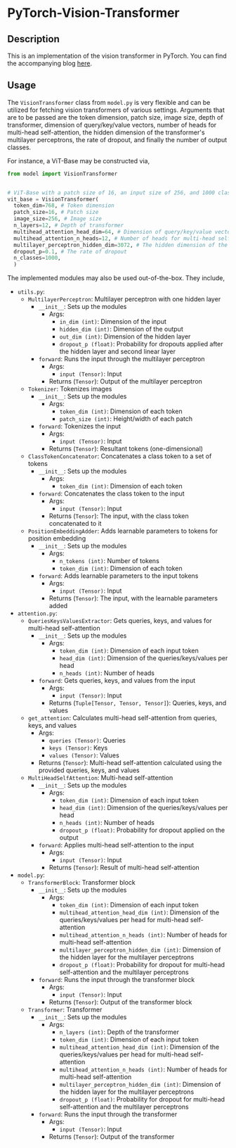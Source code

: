 # PyTorch-Vision-Transformer
## Description
This is an implementation of the vision transformer in PyTorch. You can find the accompanying blog [here](https://borna-ahz.medium.com/coding-the-vision-transformer-in-pytorch-part-1-birds-eye-view-1c0a79d8732e).
## Usage
The ```VisionTransformer``` class from ```model.py``` is very flexible and can be utilized for fetching vision transformers of various settings. Arguments
that are to be passed are the token dimension, patch size, image size, depth of transformer, dimension of query/key/value vectors,
number of heads for multi-head self-attention, the hidden dimension of the transformer's multilayer perceptrons, the rate of dropout, 
and finally the number of output classes. 

For instance, a ViT-Base may be constructed via,
```python
from model import VisionTransformer


# ViT-Base with a patch size of 16, an input size of 256, and 1000 classes
vit_base = VisionTransformer(
  token_dim=768, # Token dimension
  patch_size=16, # Patch size
  image_size=256, # Image size
  n_layers=12, # Depth of transformer
  multihead_attention_head_dim=64, # Dimension of query/key/value vectors
  multihead_attention_n_heads=12, # Number of heads for multi-head self-attention
  multilayer_perceptron_hidden_dim=3072, # The hidden dimension of the transformer's multilayer perceptrons
  dropout_p=0.1, # The rate of dropout
  n_classes=1000,
  )
```

The implemented modules may also be used out-of-the-box. They include,

* ```utils.py```:
  * ```MultilayerPerceptron```: Multilayer perceptron with one hidden layer
    * ```__init__```: Sets up the modules
      * Args:
        * ```in_dim (int)```: Dimension of the input
        * ```hidden_dim (int)```: Dimension of the output
        * ```out_dim (int)```: Dimension of the hidden layer
        * ```dropout_p (float)```: Probability for dropouts applied after the hidden layer and second linear layer
    * ```forward```: Runs the input through the multilayer perceptron
      * Args:
        * ```input (Tensor)```: Input
      * Returns (```Tensor```): Output of the multilayer perceptron
  * ```Tokenizer```: Tokenizes images
    * ```__init__```: Sets up the modules
      * Args:
        * ```token_dim (int)```: Dimension of each token
        * ```patch_size (int)```: Height/width of each patch
    * ```forward```: Tokenizes the input
      * Args:
        * ```input (Tensor)```: Input
      * Returns (```Tensor```): Resultant tokens (one-dimensional)
  * ```ClassTokenConcatenator```: Concatenates a class token to a set of tokens
    * ```__init__```: Sets up the modules
      * Args:
        * ```token_dim (int)```: Dimension of each token
    * ```forward```: Concatenates the class token to the input
      * Args:
        * ```input (Tensor)```: Input
      * Returns (```Tensor```): The input, with the class token concatenated to it
  * ```PositionEmbeddingAdder```: Adds learnable parameters to tokens for position embedding
    * ```__init__```: Sets up the modules
      * Args:
        * ```n_tokens (int)```: Number of tokens
        * ```token_dim (int)```: Dimension of each token
    * ```forward```: Adds learnable parameters to the input tokens
      * Args:
        * ```input (Tensor)```: Input
      * Returns (```Tensor```): The input, with the learnable parameters added
* ```attention.py```:
  * ```QueriesKeysValuesExtractor```: Gets queries, keys, and values for multi-head self-attention
    * ```__init__```: Sets up the modules
      * Args:
        * ```token_dim (int)```: Dimension of each input token
        * ```head_dim (int)```: Dimension of the queries/keys/values per head
        * ```n_heads (int)```: Number of heads
    * ```forward```: Gets queries, keys, and values from the input
      * Args:
        * ```input (Tensor)```: Input
      * Returns (```Tuple[Tensor, Tensor, Tensor]```): Queries, keys, and values
  * ```get_attention```: Calculates multi-head self-attention from queries, keys, and values
    * Args:
      * ```queries (Tensor)```: Queries
      * ```keys (Tensor)```: Keys
      * ```values (Tensor)```: Values
    * Returns (```Tensor```): Multi-head self-attention calculated using the provided queries, keys, and values
  * ```MultiHeadSelfAttention```: Multi-head self-attention
    * ```__init__```: Sets up the modules
      * Args:
        * ```token_dim (int)```: Dimension of each input token
        * ```head_dim (int)```: Dimension of the queries/keys/values per head
        * ```n_heads (int)```: Number of heads
        * ```dropout_p (float)```: Probability for dropout applied on the output
    * ```forward```: Applies multi-head self-attention to the input
      * Args:
        * ```input (Tensor)```: Input
      * Returns (```Tensor```): Result of multi-head self-attention
* ```model.py```:
  * ```TransformerBlock```: Transformer block
    * ```__init__```: Sets up the modules
      * Args:
        * ```token_dim (int)```: Dimension of each input token
        * ```multihead_attention_head_dim (int)```: Dimension of the queries/keys/values per head for multi-head self-attention
        * ```multihead_attention_n_heads (int)```: Number of heads for multi-head self-attention
        * ```multilayer_perceptron_hidden_dim (int)```: Dimension of the hidden layer for the multilayer perceptrons
        * ```dropout_p (float)```: Probability for dropout for multi-head self-attention and the multilayer perceptrons
    * ```forward```: Runs the input through the transformer block
      * Args:
        * ```input (Tensor)```: Input
      * Returns (```Tensor```): Output of the transformer block
  * ```Transformer```: Transformer
    * ```__init__```: Sets up the modules
      * Args:
        * ```n_layers (int)```: Depth of the transformer
        * ```token_dim (int)```: Dimension of each input token
        * ```multihead_attention_head_dim (int)```: Dimension of the queries/keys/values per head for multi-head self-attention
        * ```multihead_attention_n_heads (int)```: Number of heads for multi-head self-attention
        * ```multilayer_perceptron_hidden_dim (int)```: Dimension of the hidden layer for the multilayer perceptrons
        * ```dropout_p (float)```: Probability for dropout for multi-head self-attention and the multilayer perceptrons
    * ```forward```: Runs the input through the transformer
      * Args:
        * ```input (Tensor)```: Input
      * Returns (```Tensor```): Output of the transformer 

